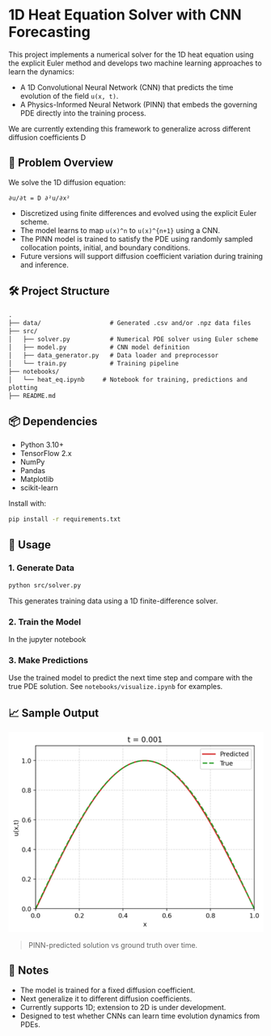 # 1D Heat Equation Solver with CNN Forecasting


This project implements a numerical solver for the 1D heat equation using the explicit Euler method and develops two machine learning approaches to learn the dynamics:
- A 1D Convolutional Neural Network (CNN) that predicts the time evolution of the field `u(x, t)`.
- A Physics-Informed Neural Network (PINN) that embeds the governing PDE directly into the training process.

We are currently extending this framework to generalize across different diffusion coefficients D

## 🔬 Problem Overview

We solve the 1D diffusion equation:

```
∂u/∂t = D ∂²u/∂x²
```

- Discretized using finite differences and evolved using the explicit Euler scheme.
- The model learns to map `u(x)^n` to `u(x)^{n+1}` using a CNN.
- The PINN model is trained to satisfy the PDE using randomly sampled collocation points, initial, and boundary conditions.
- Future versions will support diffusion coefficient variation during training and inference.

## 🛠️ Project Structure

```
.
├── data/                   # Generated .csv and/or .npz data files
├── src/
│   ├── solver.py           # Numerical PDE solver using Euler scheme
│   ├── model.py            # CNN model definition
│   ├── data_generator.py   # Data loader and preprocessor
│   └── train.py            # Training pipeline
├── notebooks/
│   └── heat_eq.ipynb     # Notebook for training, predictions and plotting
├── README.md
```

## 📦 Dependencies

- Python 3.10+
- TensorFlow 2.x
- NumPy
- Pandas
- Matplotlib
- scikit-learn

Install with:

```bash
pip install -r requirements.txt
```

## 🚀 Usage

### 1. Generate Data

```bash
python src/solver.py
```

This generates training data using a 1D finite-difference solver.

### 2. Train the Model
 In the jupyter notebook

### 3. Make Predictions

Use the trained model to predict the next time step and compare with the true PDE solution. See `notebooks/visualize.ipynb` for examples.

## 📈 Sample Output

![Heat Equation Animation](outputs/figures/pinn_heat_animation.gif)

> PINN-predicted solution vs ground truth over time.


## 📌 Notes

- The model is trained for a fixed diffusion coefficient.
- Next generalize it to different diffusion coefficients.
- Currently supports 1D; extension to 2D is under development.
- Designed to test whether CNNs can learn time evolution dynamics from PDEs.
